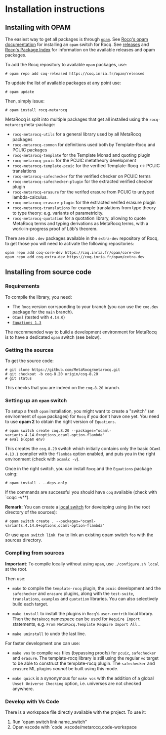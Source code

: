 # Installation instructions

## Installing with OPAM

The easiest way to get all packages is through [`opam`](http://opam.ocaml.org).
See [Rocq's opam documentation](https://coq.inria.fr/opam-using.html)
for installing an `opam` switch for Rocq.
See [releases](https://github.com/MetaRocq/metarocq/releases) and
[Rocq's Package Index](https://coq.inria.fr/opam/www/) for information on
the available releases and opam packages.

To add the Rocq repository to available `opam` packages, use:

    # opam repo add coq-released https://coq.inria.fr/opam/released

To update the list of available packages at any point use:

    # opam update

Then, simply issue:

    # opam install rocq-metarocq

MetaRocq is split into multiple packages that get all installed using the
`rocq-metarocq` meta-package:

 - `rocq-metarocq-utils` for a general library used by all MetaRocq packages
 - `rocq-metarocq-common` for definitions used both by Template-Rocq and PCUIC packages
 - `rocq-metarocq-template` for the Template Monad and quoting plugin
 - `rocq-metarocq-pcuic` for the PCUIC metatheory development
 - `rocq-metarocq-template-pcuic` for the verified Template-Rocq <-> PCUIC translations
 - `rocq-metarocq-safechecker` for the verified checker on PCUIC terms
 - `rocq-metarocq-safechecker-plugin` for the extracted verified checker plugin
 - `rocq-metarocq-erasure` for the verifed erasure from PCUIC to
   untyped lambda-calculus.
 - `rocq-metarocq-erasure-plugin` for the extracted verifed erasure plugin
 - `rocq-metarocq-translations` for example translations from type theory
   to type theory: e.g. variants of parametricity.
 - `rocq-metarocq-quotation` for a quotation library, allowing to
   quote MetaRocq terms and typing derivations as MetaRocq terms,
   with a work-in-progress proof of Löb's theorem.

There are also `.dev` packages available in the `extra-dev` repository
of Rocq, to get those you will need to activate the following repositories:

    opam repo add coq-core-dev https://coq.inria.fr/opam/core-dev
    opam repo add coq-extra-dev https://coq.inria.fr/opam/extra-dev


## Installing from source code

### Requirements

To compile the library, you need:

- The `Rocq` version corrsponding to your branch (you can use the `coq.dev` package
  for the `main` branch).
- `OCaml` (tested with `4.14.0`)
- [`Equations 1.3`](http://mattam82.github.io/Rocq-Equations/)

The recommended way to build a development environment for MetaRocq is
to have a dedicated `opam` switch (see below).

### Getting the sources

To get the source code:

    # git clone https://github.com/MetaRocq/metarocq.git
    # git checkout -b coq-8.20 origin/coq-8.20
    # git status

This checks that you are indeed on the `coq-8.20` branch.

### Setting up an `opam` switch

To setup a fresh `opam` installation, you might want to create a
"switch" (an environment of `opam` packages) for `Rocq` if you don't have
one yet. You need to use **opam 2** to obtain the right version of
`Equations`.

    # opam switch create coq.8.20 --packages="ocaml-variants.4.14.0+options,ocaml-option-flambda"
    # eval $(opam env)

This creates the `coq.8.20` switch which initially contains only the
basic `OCaml` `4.13.1` compiler with the `flambda` option enabled,
and puts you in the right environment (check with `ocamlc -v`).

Once in the right switch, you can install `Rocq` and the `Equations` package using:

    # opam install . --deps-only

If the commands are successful you should have `coq` available (check with `coqc -v**).


**Remark:** You can create a [local switch](https://opam.ocaml.org/blog/opam-20-tips/#Local-switches) for
developing using (in the root directory of the sources):

    # opam switch create . --packages="ocaml-variants.4.14.0+options,ocaml-option-flambda"

Or use `opam switch link foo` to link an existing opam switch `foo` with
the sources directory.


### Compiling from sources

**Important**: To compile locally without using `opam`, use `./configure.sh local` at the root.

Then use:

- `make` to compile the `template-rocq` plugin, the `pcuic`
  development and the `safechecker` and `erasure` plugins,
  along with the `test-suite`, `translations`, `examples`
  and `quotation` libraries.
  You can also selectively build each target.

- `make install` to install the plugins in `Rocq`'s `user-contrib` local
  library. Then the `MetaRocq` namespace can be used for `Require
  Import` statements, e.g. `From MetaRocq.Template Require Import All.`.

- `make uninstall` to undo the last line.

For faster development one can use:

- `make vos` to compile `vos` files (bypassing proofs)
  for `pcuic`, `safechecker` and `erasure`. The template-rocq library is still using the regular `vo` target to be able
  to construct the template-rocq plugin. The `safechecker` and
  `erasure` ML plugins *cannot* be built using this mode.

- `make quick` is a synonymous for `make vos` with the addition of a global `Unset Universe Checking` option, i.e.
universes are not checked anywhere.

### Develop with Vs Code

There is a workspace file directly available with the project.
To use it:
1. Run `opam switch link name_switch"
2. Open vscode with `code .vscode/metarocq.code-workspace

